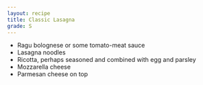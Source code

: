 ```yaml
---
layout: recipe
title: Classic Lasagna
grade: S
---
```

<!-- stub -->
- Ragu bolognese or some tomato-meat sauce
- Lasagna noodles
- Ricotta, perhaps seasoned and combined with egg and parsley
- Mozzarella cheese
- Parmesan cheese on top
<!-- endstub -->
